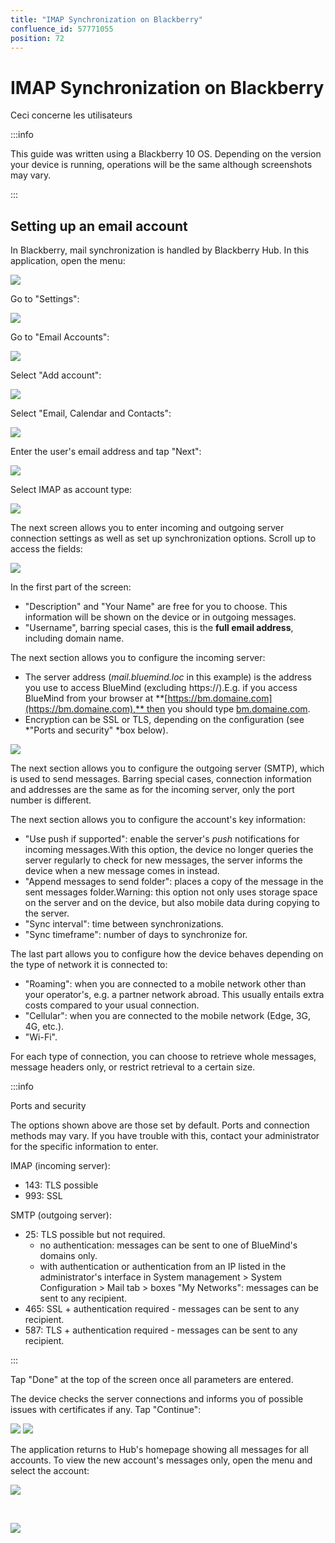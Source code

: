```yaml
---
title: "IMAP Synchronization on Blackberry"
confluence_id: 57771055
position: 72
---
```

# IMAP Synchronization on Blackberry


Ceci concerne les utilisateurs


:::info

This guide was written using a Blackberry 10 OS. Depending on the version your device is running, operations will be the same although screenshots may vary.

:::

## Setting up an email account

In Blackberry, mail synchronization is handled by Blackberry Hub.
In this application, open the menu:

![](../../../../attachments/57771055/57771056.png)

Go to "Settings":

![](../../../../attachments/57771055/57771068.png)

Go to "Email Accounts":

![](../../../../attachments/57771055/57771067.png)

Select "Add account":

![](../../../../attachments/57771055/57771066.png)

Select "Email, Calendar and Contacts":

![](../../../../attachments/57771055/57771065.png)

Enter the user's email address and tap "Next":

![](../../../../attachments/57771055/57771064.png)

Select IMAP as account type:

![](../../../../attachments/57771055/57771063.png)

The next screen allows you to enter incoming and outgoing server connection settings as well as set up synchronization options. Scroll up to access the fields:

![](../../../../attachments/57771055/57771062.png)

In the first part of the screen:

- "Description" and "Your Name" are free for you to choose. This information will be shown on the device or in outgoing messages.
- "Username", barring special cases, this is the **full email address**, including domain name. 


The next section allows you to configure the incoming server:

- The server address (*mail.bluemind.loc* in this example) is the address you use to access BlueMind (excluding https://).E.g. if you access BlueMind from your browser at **[https://bm.domaine.com](https://bm.domaine.com),** then you should type [bm.domaine.com](http://bm.domaine.com).
- Encryption can be SSL or TLS, depending on the configuration (see *"Ports and security" *box below).


![](../../../../attachments/57771055/57771061.png)

The next section allows you to configure the outgoing server (SMTP), which is used to send messages. Barring special cases, connection information and addresses are the same as for the incoming server, only the port number is different.

The next section allows you to configure the account's key information:

- "Use push if supported": enable the server's *push* notifications for incoming messages.With this option, the device no longer queries the server regularly to check for new messages, the server informs the device when a new message comes in instead.
- "Append messages to send folder": places a copy of the message in the sent messages folder.Warning: this option not only uses storage space on the server and on the device, but also mobile data during copying to the server.
- "Sync interval": time between synchronizations.
- "Sync timeframe": number of days to synchronize for.


The last part allows you to configure how the device behaves depending on the type of network it is connected to:

- "Roaming": when you are connected to a mobile network other than your operator's, e.g. a partner network abroad. This usually entails extra costs compared to your usual connection.
- "Cellular": when you are connected to the mobile network (Edge, 3G, 4G, etc.).
- "Wi-Fi".


For each type of connection, you can choose to retrieve whole messages, message headers only, or restrict retrieval to a certain size.


:::info

Ports and security

The options shown above are those set by default. Ports and connection methods may vary. If you have trouble with this, contact your administrator for the specific information to enter.

IMAP (incoming server):

- 143: TLS possible
- 993: SSL


SMTP (outgoing server):

- 25: TLS possible but not required.
    - no authentication: messages can be sent to one of BlueMind's domains only.
    - with authentication or authentication from an IP listed in the administrator's interface in System management > System Configuration > Mail tab > boxes "My Networks": messages can be sent to any recipient.
- 465: SSL + authentication required - messages can be sent to any recipient.
- 587: TLS + authentication required - messages can be sent to any recipient.


:::

Tap "Done" at the top of the screen once all parameters are entered.

The device checks the server connections and informs you of possible issues with certificates if any. Tap "Continue":

![](../../../../attachments/57771055/57771060.png) ![](../../../../attachments/57771055/57771059.png)

The application returns to Hub's homepage showing all messages for all accounts. To view the new account's messages only, open the menu and select the account:

![](../../../../attachments/57771055/57771058.png)

 

![](../../../../attachments/57771055/57771057.png)

 

 

 



